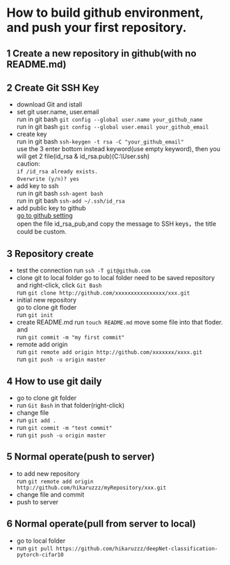 # How to build github environment, and push your first repository.
## 1 Create a new repository in github(with no README.md)
## 2 Create Git SSH Key  
* download Git and istall
* set git user.name, user.email  
run in git bash `git config --global user.name your_github_name`  
run in git bash `git config --global user.email your_github_email`  
* create key  
run in git bash `ssh-keygen -t rsa -C "your_github_email"`   
use the 3 enter bottom instead keyword(use empty keyword), then you will get 2 file(id_rsa & id_rsa.pub)(C:\User\.ssh\)  
caution:  
`if /id_rsa already exists.`  
`Overwrite (y/n)? yes`  
* add key to ssh  
run in git bash `ssh-agent bash`  
run in git bash `ssh-add ~/.ssh/id_rsa`  
* add public key to github  
[go to github setting]("https://github.com/settings/keys")  
open the file id_rsa_pub,and copy the message to SSH keys，the title could be custom.
## 3 Repository create
* test the connection
run `ssh -T git@github.com`
* clone git to local folder
go to local folder need to be saved repository  
and right-click, click `Git Bash`  
run `git clone http://github.com/xxxxxxxxxxxxxxxx/xxx.git`
* initial new repository   
go to clone git floder    
run `git init`   
* create README.md
run `touch README.md`
move some file into that floder. and   
run `git commit -m "my first commit"`   
* remote add origin  
run `git remote add origin http://github.com/xxxxxxx/xxxx.git`  
run `git push -u origin master`   

## 4 How to use git daily
* go to clone git folder
* run `Git Bash` in that folder(right-click)
* change file
* run `git add .`
* run `git commit -m "test commit"`
* run `git push -u origin master`
## 5 Normal operate(push to server)
* to add new repository  
run `git remote add origin http://github.com/hikaruzzz/myRepository/xxx.git`
* change file and commit
* push to server
## 6 Normal operate(pull from server to local)
* go to local folder  
* run `git pull https://github.com/hikaruzzz/deepNet-classification-pytorch-cifar10`
